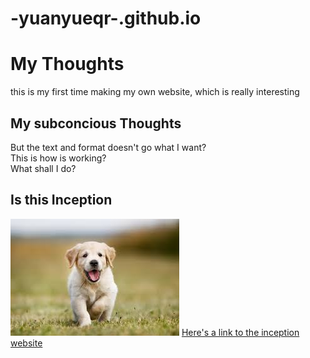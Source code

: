 # -yuanyueqr-.github.io
<html>
  <head>
    <Title>
    Judy’s Web page
    </title>
  </head>
  <body>
    <h1>My Thoughts</h1>
    <p>
      this is my first time making my own website, which is really interesting<br/>
    </p>
    <h2>My subconcious Thoughts</h2>
    <p>
      But the text and format doesn't go what I want?<br/>
      This is how is working?<br/>
      What shall I do?<br/>
    </p>
    <h2>Is this Inception</h2>
    <img src = "Unknown.jpeg">
    <a href="https://www.four-paws.org/our-stories/publications-guides/10-tips-to-recognise-a-responsible-puppy-seller">Here's a link to the inception website</a>

  </body>
</html>
